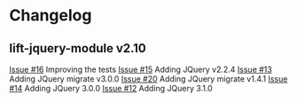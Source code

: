 # Changelog

## lift-jquery-module v2.10

[Issue #16](https://github.com/karma4u101/lift-jquery-module/issues/16) Improving the tests
[Issue #15](https://github.com/karma4u101/lift-jquery-module/issues/15) Adding JQuery v2.2.4
[Issue #13](https://github.com/karma4u101/lift-jquery-module/issues/13) Adding JQuery migrate v3.0.0
[Issue #20](https://github.com/karma4u101/lift-jquery-module/issues/20) Adding JQuery migrate v1.4.1
[Issue #14](https://github.com/karma4u101/lift-jquery-module/issues/14) Adding JQuery 3.0.0 
[Issue #12](https://github.com/karma4u101/lift-jquery-module/issues/12) Adding JQuery 3.1.0

